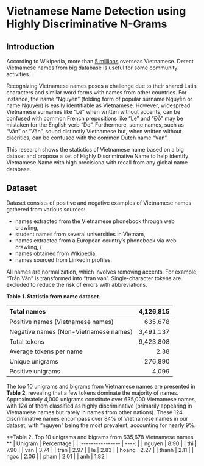 # Vietnamese Name Detection using Highly Discriminative N-Grams

## Introduction

According to Wikipedia, more than [5 millions](https://en.wikipedia.org/wiki/Overseas_Vietnamese) overseas Vietnamese. Detect Vietnamese names from big database is useful for some community activities.

Recognizing Vietnamese names poses a challenge due to their shared Latin characters and similar word forms with names from other countries. For instance, the name “Nguyen” (folding form of popular surname Nguyễn or name Nguyên) is easily identifiable as Vietnamese. However, widespread Vietnamese surnames like “Lê” when written without accents, can be confused with common French prepositions like “Le” and “Đỗ” may be mistaken for the English verb “Do”. Furthermore, some names, such as “Vân” or “Văn”, sound distinctly Vietnamese but, when written without diacritics, can be confused with the common Dutch name “Van”.

This research shows the statictics of Vietnamese name based on a big dataset and propose a set of Highly Discriminative Name to help identify Vietnamese Name with high precisiona with recall from any global name database.

## Dataset

Dataset consists of positive and negative examples of Vietnamese names gathered from various sources: 

* names extracted from the Vietnamese phonebook through web crawling,
* student names from several universities in Vietnam,
* names extracted from a European country’s phonebook via web crawling, (
* names obtained from Wikipedia,
* names sourced from LinkedIn profiles. 

All names are normalization, which involves removing accents. For example, “Trần Văn” is transformed into “tran van”. Single-character tokens are excluded to reduce the risk of errors with abbreviations.

**Table 1. Statistic from name dataset**. 

| Total names | 4,126,815 |
| :---------------- | ----: |
| Positive names (Vietnamese names) | 635,678 |
| Negative names (Non-Vietnamese names) | 3,491,137 |
| Total tokens | 9,423,808 |
| Average tokens per name | 2.38
| Unique unigrams | 276,890 |
| Positive unigrams | 4,099 |

The top 10 unigrams and bigrams from Vietnamese names are presented in **Table 2**, revealing that a few tokens dominate the majority of names. Approximately 4,000 unigrams constitute over 635,000 Vietnamese names, with 124 of them classified as highly discriminative (primarily appearing in Vietnamese names but rarely in names from other nations). These 124 discriminative names encompass over 84% of Vietnamese names in our dataset, with “nguyen” being the most prevalent, accounting for nearly 9%. 

**Table 2. Top 10 unigrams and bigrams from 635,678 Vietnamese names **
| Unigram |  Percentage |
| :---------------- | ----: |
| nguyen | 8.90 |
| thi | 7.90 |
| van | 3.74 | 
| tran | 2.97 |
| le | 2.83 | 
| hoang | 2.27 | 
| thanh | 2.11 | 
| ngoc | 2.06 | 
| pham | 2.01 | 
| anh | 1.82 |



